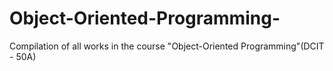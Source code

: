 # Object-Oriented-Programming-
Compilation of all works in the course "Object-Oriented Programming"(DCIT - 50A)
